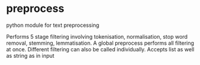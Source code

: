 preprocess
==========

python module for text preprocessing

Performs 5 stage filtering involving tokenisation, normalisation, stop word removal, stemming, lemmatisation.
A global preprocess performs all filtering at once. Different filtering can also be called individually.
Accepts list as well as string as in input
